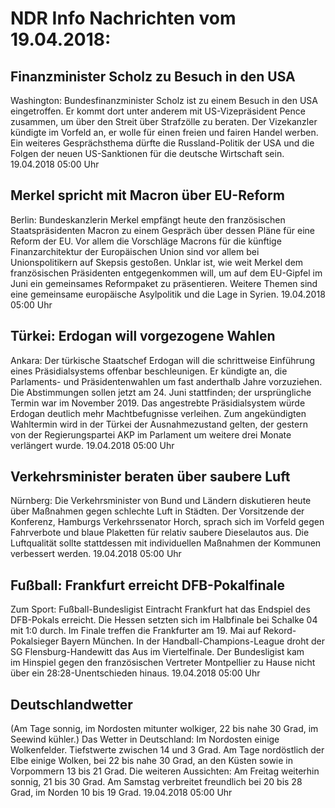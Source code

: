 # NDR Info Nachrichten vom 19.04.2018:


## Finanzminister Scholz zu Besuch in den USA
Washington: Bundesfinanzminister Scholz ist zu einem Besuch in den USA eingetroffen. Er kommt dort unter anderem mit US-Vizepräsident Pence zusammen, um über den Streit über Strafzölle zu beraten. Der Vizekanzler kündigte im Vorfeld an, er wolle für einen freien und fairen Handel werben. Ein weiteres Gesprächsthema dürfte die Russland-Politik der USA und die Folgen der neuen US-Sanktionen für die deutsche Wirtschaft sein. 19.04.2018 05:00 Uhr 

## Merkel spricht mit Macron über EU-Reform
Berlin: Bundeskanzlerin Merkel empfängt heute den französischen Staatspräsidenten Macron zu einem Gespräch über dessen Pläne für eine Reform der EU. Vor allem die Vorschläge Macrons für die künftige Finanzarchitektur der Europäischen Union sind vor allem bei Unionspolitikern auf Skepsis gestoßen. Unklar ist, wie weit Merkel dem französischen Präsidenten entgegenkommen will, um auf dem EU-Gipfel im Juni ein gemeinsames Reformpaket zu präsentieren. Weitere Themen sind eine gemeinsame europäische Asylpolitik und die Lage in Syrien. 19.04.2018 05:00 Uhr 

## Türkei: Erdogan will vorgezogene Wahlen
Ankara: Der türkische Staatschef Erdogan will die schrittweise Einführung eines Präsidialsystems offenbar beschleunigen. Er kündigte an, die Parlaments- und Präsidentenwahlen um fast anderthalb Jahre vorzuziehen. Die Abstimmungen sollen jetzt am 24. Juni stattfinden; der ursprüngliche Termin war im November 2019. Das angestrebte Präsidialsystem würde Erdogan deutlich mehr Machtbefugnisse verleihen. Zum angekündigten Wahltermin wird in der Türkei der Ausnahmezustand gelten, der gestern von der Regierungspartei AKP im Parlament um weitere drei Monate verlängert wurde. 19.04.2018 05:00 Uhr 

## Verkehrsminister beraten über saubere Luft
Nürnberg: Die Verkehrsminister von Bund und Ländern diskutieren heute über Maßnahmen gegen schlechte Luft in Städten. Der Vorsitzende der Konferenz, Hamburgs Verkehrssenator Horch, sprach sich im Vorfeld gegen Fahrverbote und blaue Plaketten für relativ saubere Dieselautos aus. Die Luftqualität sollte stattdessen mit individuellen Maßnahmen der Kommunen verbessert werden. 19.04.2018 05:00 Uhr 

## Fußball: Frankfurt erreicht DFB-Pokalfinale
Zum Sport: Fußball-Bundesligist Eintracht Frankfurt hat das Endspiel des DFB-Pokals erreicht. Die Hessen setzten sich im Halbfinale bei Schalke 04 mit 1:0 durch. Im Finale treffen die Frankfurter am 19. Mai auf Rekord-Pokalsieger Bayern München. In der Handball-Champions-League droht der SG Flensburg-Handewitt das Aus im Viertelfinale. Der Bundesligist kam im Hinspiel gegen den französischen Vertreter Montpellier zu Hause nicht über ein 28:28-Unentschieden hinaus. 19.04.2018 05:00 Uhr 

## Deutschlandwetter
(Am Tage sonnig, im Nordosten mitunter wolkiger, 22 bis nahe 30 Grad, im Seewind kühler.) Das Wetter in Deutschland: Im Nordosten einige Wolkenfelder. Tiefstwerte zwischen 14 und 3 Grad. Am Tage nordöstlich der Elbe einige Wolken, bei 22 bis nahe 30 Grad, an den Küsten sowie in Vorpommern 13 bis 21 Grad. Die weiteren Aussichten: Am Freitag weiterhin sonnig, 21 bis 30 Grad. Am Samstag verbreitet freundlich bei 20 bis 28 Grad, im Norden 10 bis 19 Grad. 19.04.2018 05:00 Uhr 
